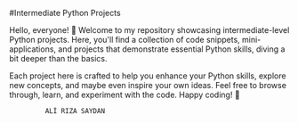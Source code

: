 #Intermediate Python Projects

Hello, everyone! 👋 Welcome to my repository showcasing intermediate-level Python projects. Here, you'll find a collection of code snippets, mini-applications, and projects that demonstrate essential Python skills, diving a bit deeper than the basics.

Each project here is crafted to help you enhance your Python skills, explore new concepts, and maybe even inspire your own ideas. Feel free to browse through, learn, and experiment with the code. Happy coding! 🚀

             ALİ RIZA SAYDAN
